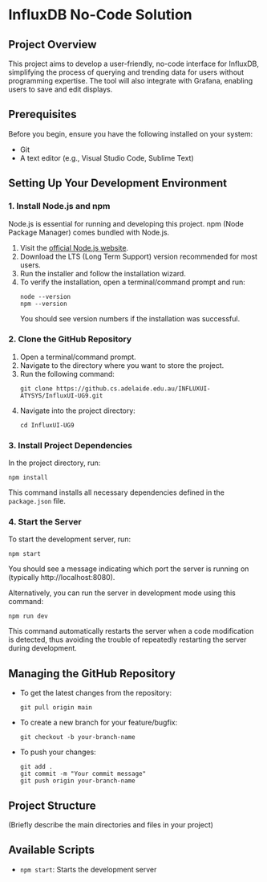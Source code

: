 # InfluxDB No-Code Solution

## Project Overview
This project aims to develop a user-friendly, no-code interface for InfluxDB, simplifying the process of querying and trending data for users without programming expertise. The tool will also integrate with Grafana, enabling users to save and edit displays.

## Prerequisites
Before you begin, ensure you have the following installed on your system:
- Git
- A text editor (e.g., Visual Studio Code, Sublime Text)

## Setting Up Your Development Environment

### 1. Install Node.js and npm
Node.js is essential for running and developing this project. npm (Node Package Manager) comes bundled with Node.js.

1. Visit the [official Node.js website](https://nodejs.org/).
2. Download the LTS (Long Term Support) version recommended for most users.
3. Run the installer and follow the installation wizard.
4. To verify the installation, open a terminal/command prompt and run:
   ```
   node --version
   npm --version
   ```
   You should see version numbers if the installation was successful.

### 2. Clone the GitHub Repository
1. Open a terminal/command prompt.
2. Navigate to the directory where you want to store the project.
3. Run the following command:
   ```
   git clone https://github.cs.adelaide.edu.au/INFLUXUI-ATYSYS/InfluxUI-UG9.git
   ```
4. Navigate into the project directory:
   ```
   cd InfluxUI-UG9
   ```

### 3. Install Project Dependencies
In the project directory, run:
```
npm install
```
This command installs all necessary dependencies defined in the `package.json` file.

### 4. Start the Server
To start the development server, run:
```
npm start
```
You should see a message indicating which port the server is running on (typically http://localhost:8080).

Alternatively, you can run the server in development mode using this command:
```
npm run dev
```
This command automatically restarts the server when a code modification is detected, thus avoiding the trouble of repeatedly restarting the server during development.

## Managing the GitHub Repository
- To get the latest changes from the repository:
  ```
  git pull origin main
  ```
- To create a new branch for your feature/bugfix:
  ```
  git checkout -b your-branch-name
  ```
- To push your changes:
  ```
  git add .
  git commit -m "Your commit message"
  git push origin your-branch-name
  ```

## Project Structure
(Briefly describe the main directories and files in your project)

## Available Scripts
- `npm start`: Starts the development server